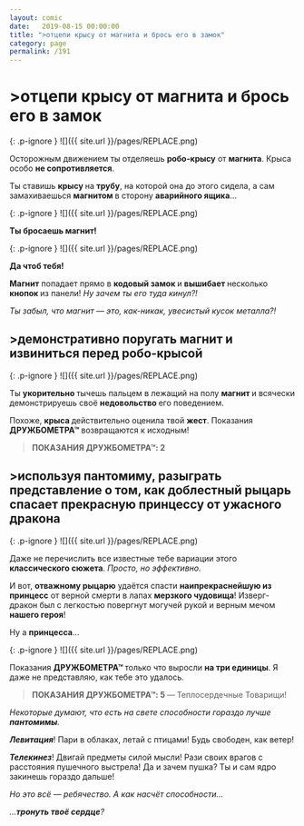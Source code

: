 ```yaml
---
layout: comic
date:   2019-08-15 00:00:00 
title: ">отцепи крысу от магнита и брось его в замок"
category: page
permalink: /191
---
```

# >отцепи крысу от магнита и брось его в замок

{: .p-ignore }
![]({{ site.url }}/pages/REPLACE.png)

Осторожным движением ты отделяешь <strong>робо-крысу</strong> от <strong>магнита</strong>. Крыса особо <strong>не сопротивляется</strong>.

Ты ставишь <strong>крысу </strong>на <strong>трубу</strong>, на которой она до этого сидела, а сам замахиваешься <strong>магнитом </strong>в сторону <strong>аварийного ящика</strong>…

{: .p-ignore }
![]({{ site.url }}/pages/REPLACE.png)

<strong>Ты бросаешь магнит!</strong>

{: .p-ignore }
![]({{ site.url }}/pages/REPLACE.png)

<strong>Да чтоб тебя!</strong>

<strong>Магнит</strong> попадает прямо в <strong>кодовый замок </strong>и <strong>вышибает </strong>несколько <strong>кнопок </strong>из панели! <em>Ну зачем ты его туда кинул?!</em>

<em>Ты забыл, что магнит — это, как-никак, увесистый кусок металла?!</em>

## >демонстративно поругать магнит и извиниться перед робо-крысой 

{: .p-ignore }
![]({{ site.url }}/pages/REPLACE.png)

Ты <strong>укорительно </strong>тычешь пальцем в лежащий на полу <strong>магнит </strong>и всячески демонстрируешь своё <strong>недовольство </strong>его поведением.

Похоже, <strong>крыса </strong>действительно оценила твой <strong>жест</strong>. Показания <strong>ДРУЖБОМЕТРА™ </strong>возвращаются к исходным!

<blockquote><strong>ПОКАЗАНИЯ ДРУЖБОМЕТРА™: 2</strong></blockquote>

## >используя пантомиму, разыграть представление о том, как доблестный рыцарь спасает прекрасную принцессу от ужасного дракона

{: .p-ignore }
![]({{ site.url }}/pages/REPLACE.png)

Даже не перечислить все известные тебе вариации этого <strong>классического сюжета</strong>. <em>Просто, но эффективно.</em>

И вот, <strong>отважному рыцарю</strong> удаётся спасти <strong>наипрекраснейшую из принцесс</strong> от верной смерти в лапах <strong>мерзкого чудовища</strong>! Изверг-дракон был с легкостью повергнут могучей рукой и верным мечом <strong>нашего героя</strong>!

Ну а <strong>принцесса</strong>…

{: .p-ignore }
![]({{ site.url }}/pages/REPLACE.png)

Показания <strong>ДРУЖБОМЕТРА™ </strong>только что выросли <strong>на три единицы</strong>. Я даже не представляю, как тебе это удалось.

<blockquote><strong>ПОКАЗАНИЯ ДРУЖБОМЕТРА™: 5 </strong>—<strong> </strong>Теплосердечные Товарищи!</blockquote>

<em>Некоторые думают, что есть на свете способности гораздо лучше <strong><strong>пантомимы</strong></strong>.</em>

<strong><em>Левитация</em></strong>! Пари в облаках, летай с птицами! Будь свободен, как ветер!

<strong><em>Телекинез</em></strong>! Двигай предметы силой мысли! Рази своих врагов с расстояния пушечного выстрела! Да и зачем пушка? Ты и сам ядро закинешь гораздо дальше!

<em>Но это всё — ребячество. А как насчёт способности…</em>

<em>…<strong><strong>тронуть твоё сердце</strong></strong>?</em>
